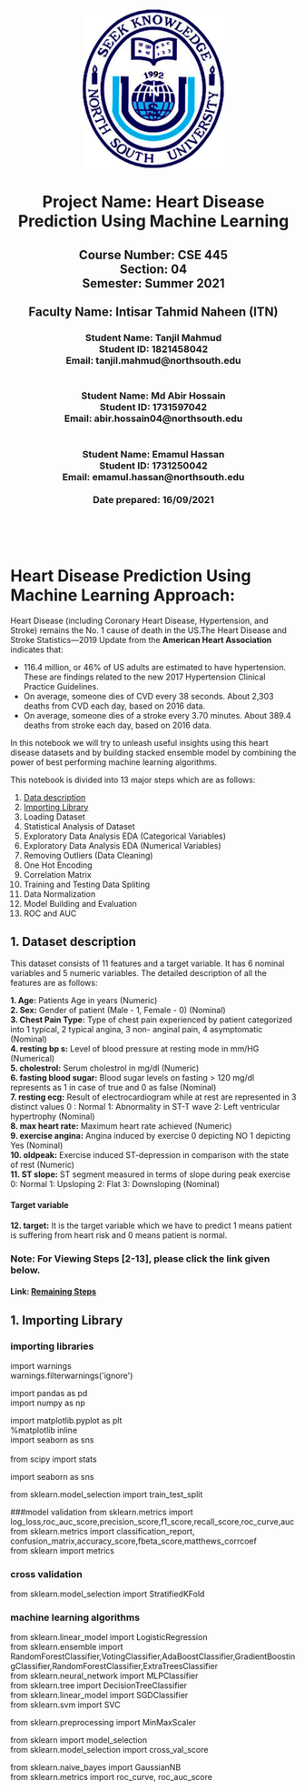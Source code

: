 <p align="center">
  <img width="250" height="280" src="images/nsulogo.png">
</p>                                        









  <h1 align="center">Project Name: Heart Disease Prediction Using Machine Learning</h1>
  <h2 align ="center">Course Number: CSE 445<br>
  Section: 04</br>
  Semester: Summer 2021</br><br>
  Faculty Name: Intisar Tahmid Naheen (ITN)</h2>
  <h3 align="center">Student Name: Tanjil Mahmud<br>
  Student ID: 1821458042<br>
  Email: tanjil.mahmud@northsouth.edu <br><br>
  <h3 align="center">Student Name: Md Abir Hossain<br>
  Student ID: 1731597042<br>
  Email: abir.hossain04@northsouth.edu <br><br>
  <h3 align="center">Student Name: Emamul Hassan<br>
  Student ID: 1731250042<br>
  Email: emamul.hassan@northsouth.edu <br><br>
  Date prepared: 16/09/2021</h3><br><br><br>
  
  # Heart Disease Prediction Using Machine Learning Approach:


Heart Disease (including Coronary Heart Disease, Hypertension, and Stroke) remains the No. 1
cause of death in the US.The Heart Disease and Stroke Statistics—2019 Update from the **American Heart Association** indicates that:
* 116.4 million, or 46% of US adults are estimated to have hypertension. These are findings related to the new 2017 Hypertension Clinical Practice Guidelines.
* On average, someone dies of CVD every 38 seconds. About 2,303 deaths from CVD each day, based on 2016 data.
* On average, someone dies of a stroke every 3.70 minutes. About 389.4 deaths from stroke each day, based on 2016 data.

In this notebook we will try to unleash useful insights using this heart disease datasets and by building stacked ensemble model by combining the power of best performing machine learning algorithms.

This notebook is divided into 13 major steps which are as follows:

1. [Data description](#data-desc)
2. [Importing Library](#lib-dataset)
3. Loading Dataset
4. Statistical Analysis of Dataset
5. Exploratory Data Analysis EDA (Categorical Variables)
6. Exploratory Data Analysis EDA (Numerical Variables)
7. Removing Outliers (Data Cleaning)
8. One Hot Encoding
9. Correlation Matrix
10. Training and Testing Data Spliting
11. Data Normalization
12. Model Building and Evaluation
13. ROC and AUC

## 1. Dataset description<a id='data-desc'></a>

This dataset consists of 11 features and a target variable. It has 6 nominal variables and 5 numeric variables. The detailed description of all the features are as follows:

**1. Age:** Patients Age in years (Numeric)<br>
**2. Sex:** Gender of patient (Male - 1, Female - 0) (Nominal)<br>
**3. Chest Pain Type:** Type of chest pain experienced by patient categorized into 1 typical, 2 typical angina, 3 non-        anginal pain, 4 asymptomatic (Nominal)<br>
**4. resting bp s:** Level of blood pressure at resting mode in mm/HG (Numerical)<br>
**5. cholestrol:** Serum cholestrol in mg/dl (Numeric)<br>
**6. fasting blood sugar:** Blood sugar levels on fasting > 120 mg/dl represents as 1 in case of true and 0 as false (Nominal)<br>
**7. resting ecg:** Result of electrocardiogram while at rest are represented in 3 distinct values 0 : Normal 1: Abnormality in ST-T wave 2: Left ventricular hypertrophy (Nominal)<br>
**8. max heart rate:** Maximum heart rate achieved (Numeric)<br>
**9. exercise angina:** Angina induced by exercise 0 depicting NO 1 depicting Yes (Nominal)<br>
**10. oldpeak:** Exercise induced ST-depression in comparison with the state of rest (Numeric)<br>
**11. ST slope:** ST segment measured in terms of slope during peak exercise 0: Normal 1: Upsloping 2: Flat 3: Downsloping (Nominal)<br>

#### Target variable
**12. target:** It is the target variable which we have to predict 1 means patient is suffering from heart risk and 0 means patient is normal.

### Note: For Viewing Steps [2-13], please click the link given below.

#### Link: [Remaining Steps](https://github.com/EmamulHassan/heart_disease_detection_ml/blob/main/Project%20445%20demo.ipynb)
    

## 1. Importing Library<a id='lib-dataset'></a>    
### importing libraries
import warnings<br>
warnings.filterwarnings('ignore') <br>

import pandas as pd<br>
import numpy as np<br>

import matplotlib.pyplot as plt<br>
%matplotlib inline<br>
import seaborn as sns<br><br>
from scipy import stats<br>

import seaborn as sns<br>

from sklearn.model_selection import train_test_split

###model validation
from sklearn.metrics import log_loss,roc_auc_score,precision_score,f1_score,recall_score,roc_curve,auc<br>
from sklearn.metrics import classification_report, confusion_matrix,accuracy_score,fbeta_score,matthews_corrcoef<br>
from sklearn import metrics

### cross validation
from sklearn.model_selection import StratifiedKFold<br>

### machine learning algorithms
from sklearn.linear_model import LogisticRegression<br>
from sklearn.ensemble import RandomForestClassifier,VotingClassifier,AdaBoostClassifier,GradientBoostingClassifier,RandomForestClassifier,ExtraTreesClassifier<br>
from sklearn.neural_network import MLPClassifier<br>
from sklearn.tree import DecisionTreeClassifier<br>
from sklearn.linear_model import SGDClassifier<br>
from sklearn.svm import SVC<br>

from sklearn.preprocessing import MinMaxScaler<br>

from sklearn import model_selection<br>
from sklearn.model_selection import cross_val_score<br>

from sklearn.naive_bayes import GaussianNB<br>
from sklearn.metrics import roc_curve, roc_auc_score<br>


    
    
